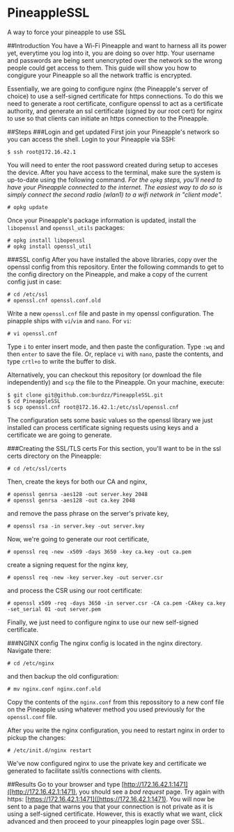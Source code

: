 # PineappleSSL
A way to force your pineapple to use SSL

##Introduction
You have a Wi-Fi Pineapple and want to harness all its power yet, everytime you log into it, you are doing so over http. Your username and passwords are being sent unencrypted over the network so the wrong people could get access to them. This guide will show you how to congigure your Pineapple so all the network traffic is encrypted.

Essentially, we are going to configure nginx (the Pineapple's server of choice) to use a self-signed certificate for https connections. To do this we need to generate a root certificate, configure openssl to act as a certificate authority, and generate an ssl certificate (signed by our root cert) for nginx to use so that clients can initiate an https connection to the Pineapple.

##Steps
###Login and get updated
First join your Pineapple's network so you can access the shell. Login to your Pineapple via SSH:

    $ ssh root@172.16.42.1

You will need to enter the root password created during setup to acceses the device. After you have access to the terminal, make sure the system is up-to-date using the following command. *For the `opkg` steps, you'll need to have your Pineapple connected to the internet. The easiest way to do so is simply connect the second radio (wlan1) to a wifi network in "client mode".*

    # opkg update
  
Once your Pineapple's package information is updated, install the `libopenssl` and `openssl_utils` packages:

    # opkg install libopenssl
    # opkg install openssl_util 

###SSL config
After you have installed the above libraries, copy over the openssl config from this repository. Enter the following commands to get to the config directory on the Pineapple, and make a copy of the current config just in case:

    # cd /etc/ssl
    # openssl.cnf openssl.conf.old

Write a new `openssl.cnf` file and paste in my openssl configuration. The pinapple ships with `vi`/`vim` and `nano`. For `vi`:

    # vi openssl.cnf

Type `i` to enter insert mode, and then paste the configuration. Type `:wq` and then `enter` to save the file. Or, replace `vi` with `nano`, paste the contents, and type `crtl+o` to write the buffer to disk. 

Alternatively, you can checkout this repository (or download the file independently) and `scp` the file to the Pineapple. On your machine, execute:

    $ git clone git@github.com:burdzz/PineappleSSL.git
    $ cd PineappleSSL
    $ scp openssl.cnf root@172.16.42.1:/etc/ssl/openssl.cnf

The configuration sets some basic values so the openssl library we just installed can process certificate signing requests using keys and a certificate we are going to generate.

###Creating the SSL/TLS certs
For this section, you'll want to be in the ssl certs directory on the Pineapple:

    # cd /etc/ssl/certs
  
Then, create the keys for both our CA and nginx,

    # openssl genrsa -aes128 -out server.key 2048
    # openssl genrsa -aes128 -out ca.key 2048
    
and remove the pass phrase on the server's private key,

    # openssl rsa -in server.key -out server.key

Now, we're going to generate our root certificate,

    # openssl req -new -x509 -days 3650 -key ca.key -out ca.pem

create a signing request for the nginx key,

    # openssl req -new -key server.key -out server.csr
    
and process the CSR using our root certificate:

    # openssl x509 -req -days 3650 -in server.csr -CA ca.pem -CAkey ca.key -set_serial 01 -out server.pem

Finally, we just need to configure nginx to use our new self-signed certificate.

###NGINX config
The nginx config is located in the nginx directory. Navigate there:

    # cd /etc/nginx

and then backup the old configuration:

    # mv nginx.conf nginx.conf.old

Copy the contents of the `nginx.conf` from this repossitory to a new conf file on the Pineapple using whatever method you used previously for the `openssl.conf` file. 

After you write the nginx configuration, you need to restart nginx in order to pickup the changes:

    # /etc/init.d/nginx restart

We've now configured nginx to use the private key and certificate we generated to facilitate ssl/tls connections with clients.

##Results
Go to your browser and type [http://172.16.42.1:1471]([http://172.16.42.1:1471), you should see a *bad request* page. Try again with https: [https://172.16.42.1:1471]([https://172.16.42.1:1471). You will now be sent to a page that warns you that your connection is not private as it is using a self-signed certificate. However, this is exactly what we want, click advanced and then proceed to your pineapples login page over SSL.
